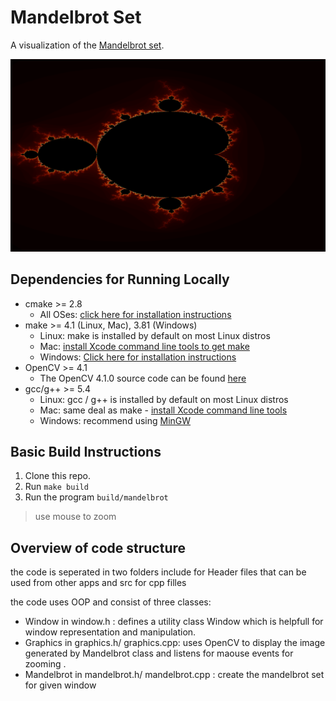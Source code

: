 # Mandelbrot Set

A visualization of the [Mandelbrot set](http://en.wikipedia.org/wiki/Mandelbrot_set). 

<img src="images/screenshot.png">

## Dependencies for Running Locally
* cmake >= 2.8
  * All OSes: [click here for installation instructions](https://cmake.org/install/)
* make >= 4.1 (Linux, Mac), 3.81 (Windows)
  * Linux: make is installed by default on most Linux distros
  * Mac: [install Xcode command line tools to get make](https://developer.apple.com/xcode/features/)
  * Windows: [Click here for installation instructions](http://gnuwin32.sourceforge.net/packages/make.htm)
* OpenCV >= 4.1
  * The OpenCV 4.1.0 source code can be found [here](https://github.com/opencv/opencv/tree/4.1.0)
* gcc/g++ >= 5.4
  * Linux: gcc / g++ is installed by default on most Linux distros
  * Mac: same deal as make - [install Xcode command line tools](https://developer.apple.com/xcode/features/)
  * Windows: recommend using [MinGW](http://www.mingw.org/)

## Basic Build Instructions

1. Clone this repo.
2. Run `make build`
3. Run the program ` build/mandelbrot `

> use mouse to zoom

##  Overview of code structure

the code is seperated in two folders include for Header files that can be used from other apps and src for cpp filles 

the code uses OOP and consist of three classes:
* Window in window.h : defines a utility class Window which is helpfull for window representation and manipulation.
* Graphics in graphics.h/ graphics.cpp: uses OpenCV to display the image generated by Mandelbrot class and listens for maouse events for zooming .
* Mandelbrot in mandelbrot.h/ mandelbrot.cpp : create the mandelbrot set for given
window
